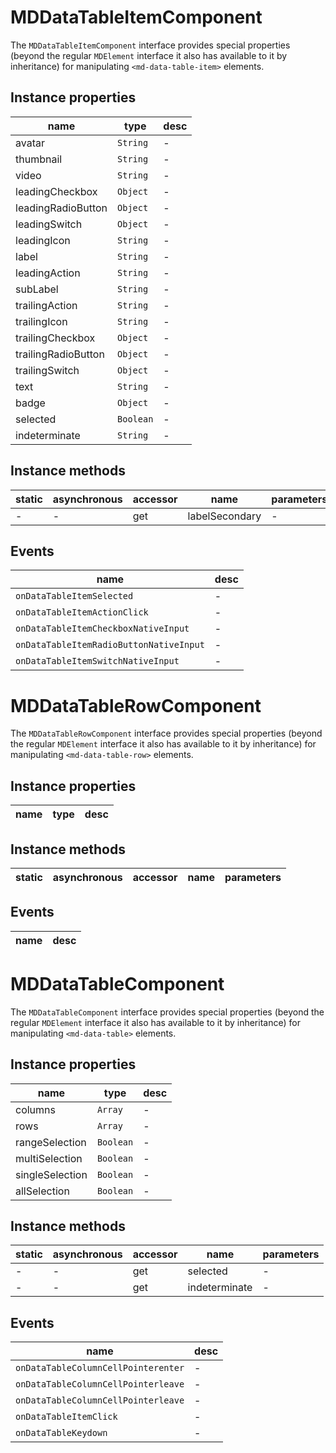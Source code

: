# MDDataTableItemComponent
The `MDDataTableItemComponent` interface provides special properties (beyond the regular `MDElement` interface it also has available to it by inheritance) for manipulating `<md-data-table-item>` elements.

## Instance properties

name|type|desc
---|---|---
avatar|`String`|-
thumbnail|`String`|-
video|`String`|-
leadingCheckbox|`Object`|-
leadingRadioButton|`Object`|-
leadingSwitch|`Object`|-
leadingIcon|`String`|-
label|`String`|-
leadingAction|`String`|-
subLabel|`String`|-
trailingAction|`String`|-
trailingIcon|`String`|-
trailingCheckbox|`Object`|-
trailingRadioButton|`Object`|-
trailingSwitch|`Object`|-
text|`String`|-
badge|`Object`|-
selected|`Boolean`|-
indeterminate|`String`|-

## Instance methods

static|asynchronous|accessor|name|parameters
---|---|---|---|---
-|-|get |labelSecondary|-

## Events

name|desc
---|---
`onDataTableItemSelected`|-
`onDataTableItemActionClick`|-
`onDataTableItemCheckboxNativeInput`|-
`onDataTableItemRadioButtonNativeInput`|-
`onDataTableItemSwitchNativeInput`|-
# MDDataTableRowComponent
The `MDDataTableRowComponent` interface provides special properties (beyond the regular `MDElement` interface it also has available to it by inheritance) for manipulating `<md-data-table-row>` elements.

## Instance properties

name|type|desc
---|---|---

## Instance methods

static|asynchronous|accessor|name|parameters
---|---|---|---|---

## Events

name|desc
---|---
# MDDataTableComponent
The `MDDataTableComponent` interface provides special properties (beyond the regular `MDElement` interface it also has available to it by inheritance) for manipulating `<md-data-table>` elements.

## Instance properties

name|type|desc
---|---|---
columns|`Array`|-
rows|`Array`|-
rangeSelection|`Boolean`|-
multiSelection|`Boolean`|-
singleSelection|`Boolean`|-
allSelection|`Boolean`|-

## Instance methods

static|asynchronous|accessor|name|parameters
---|---|---|---|---
-|-|get |selected|-
-|-|get |indeterminate|-

## Events

name|desc
---|---
`onDataTableColumnCellPointerenter`|-
`onDataTableColumnCellPointerleave`|-
`onDataTableColumnCellPointerleave`|-
`onDataTableItemClick`|-
`onDataTableKeydown`|-
